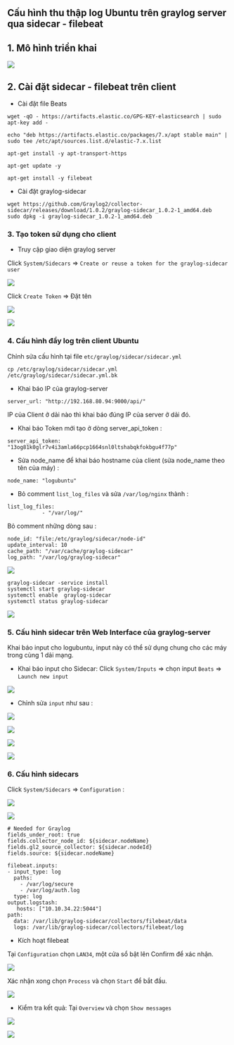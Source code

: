 ## Cấu hình thu thập log Ubuntu trên graylog server qua sidecar - filebeat

## 1. Mô hình triển khai

![](../images/push-log-u16-graylog/topo-graylog.png)

## 2. Cài đặt sidecar - filebeat trên client

- Cài đặt file Beats

```
wget -qO - https://artifacts.elastic.co/GPG-KEY-elasticsearch | sudo apt-key add -

echo "deb https://artifacts.elastic.co/packages/7.x/apt stable main" | sudo tee /etc/apt/sources.list.d/elastic-7.x.list

apt-get install -y apt-transport-https

apt-get update -y

apt-get install -y filebeat
```


- Cài đặt graylog-sidecar 

```
wget https://github.com/Graylog2/collector-sidecar/releases/download/1.0.2/graylog-sidecar_1.0.2-1_amd64.deb
sudo dpkg -i graylog-sidecar_1.0.2-1_amd64.deb
```

### 3. Tạo token sử dụng cho client

- Truy cập giao diện graylog server

Click `System/Sidecars` => `Create or reuse a token for the graylog-sidecar user`

![](../images/push-log-u16-graylog/Screenshot_970.png)

Click `Create Token` => Đặt tên

![](../images/push-log-u16-graylog/Screenshot_986.png)

![](../images/push-log-u16-graylog/Screenshot_987.png)

### 4. Cấu hình đầy log trên client Ubuntu

Chỉnh sửa cấu hình tại file `etc/graylog/sidecar/sidecar.yml `

```
cp /etc/graylog/sidecar/sidecar.yml /etc/graylog/sidecar/sidecar.yml.bk
```

- Khai báo IP của graylog-server 

```
server_url: "http://192.168.80.94:9000/api/"
```

IP của Client ở dải nào thì khai báo đúng IP của server ở dải đó. 


- Khai báo Token mới tạo ở dòng server_api_token  : 

```
server_api_token: "13og81k0glr7v4i3amla66pcp1664snl0ltshabqkfokbgu4f77p"
```

- Sửa node_name để khai báo hostname của client (sửa node_name theo tên của máy) : 

```
node_name: "logubuntu"
```

- Bỏ comment `list_log_files`  và sửa `/var/log/nginx` thành : 

```
list_log_files:
           - "/var/log/"
```

Bỏ comment những dòng sau : 

```
node_id: "file:/etc/graylog/sidecar/node-id"
update_interval: 10
cache_path: "/var/cache/graylog-sidecar"
log_path: "/var/log/graylog-sidecar"
```

![](../images/push-log-u16-graylog/Screenshot_988.png)

```
graylog-sidecar -service install
systemctl start graylog-sidecar
systemctl enable  graylog-sidecar
systemctl status graylog-sidecar
```

![](../images/push-log-u16-graylog/Screenshot_989.png)


### 5. Cấu hình sidecar trên Web Interface của graylog-server 

Khai báo input cho logubuntu, input này có thể sử dụng chung cho các máy trong cùng 1 dải mạng. 


- Khai báo input cho Sidecar: Click `System/Inputs`  => chọn input `Beats` => `Launch new input`

![](../images/push-log-u16-graylog/Screenshot_974.png)

- Chỉnh sửa `input` như sau :

![](../images/push-log-u16-graylog/Screenshot_975.png)

![](../images/push-log-u16-graylog/Screenshot_976.png)

![](../images/push-log-u16-graylog/Screenshot_977.png)

![](../images/push-log-u16-graylog/Screenshot_978.png)

### 6. Cấu hình sidecars

Click `System/Sidecars` => `Configuration` :

![](../images/push-log-u16-graylog/Screenshot_990.png)

![](../images/push-log-u16-graylog/Screenshot_980.png)

```
# Needed for Graylog
fields_under_root: true
fields.collector_node_id: ${sidecar.nodeName}
fields.gl2_source_collector: ${sidecar.nodeId}
fields.source: ${sidecar.nodeName}

filebeat.inputs:
- input_type: log
  paths:
    - /var/log/secure
    - /var/log/auth.log
  type: log
output.logstash:
   hosts: ["10.10.34.22:5044"]
path:
  data: /var/lib/graylog-sidecar/collectors/filebeat/data
  logs: /var/lib/graylog-sidecar/collectors/filebeat/log
```

- Kích hoạt filebeat

Tại `Configuration` chọn `LAN34`, một cửa sổ bật lên Confirm để xác nhận.

![](../images/push-log-u16-graylog/Screenshot_991.png)

Xác nhận xong chọn `Process` và chọn `Start` để bắt đầu. 

![](../images/push-log-u16-graylog/Screenshot_992.png)

- Kiểm tra kết quả: Tại `Overview` và chọn `Show messages`

![](../images/push-log-u16-graylog/Screenshot_993.png)

![](../images/push-log-u16-graylog/Screenshot_994.png)












